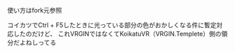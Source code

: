 使い方はfork元参照

コイカツでCtrl + F5したときに光っている部分の色がおかしくなる件に暫定対応したのだけど、
これVRGINではなくてKoikatuVR（VRGIN.Templete）側の領分だよねしってる
